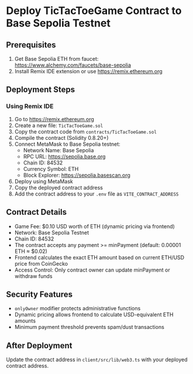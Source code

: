 # Deploy TicTacToeGame Contract to Base Sepolia Testnet

## Prerequisites
1. Get Base Sepolia ETH from faucet: https://www.alchemy.com/faucets/base-sepolia
2. Install Remix IDE extension or use https://remix.ethereum.org

## Deployment Steps

### Using Remix IDE
1. Go to https://remix.ethereum.org
2. Create a new file: `TicTacToeGame.sol`
3. Copy the contract code from `contracts/TicTacToeGame.sol`
4. Compile the contract (Solidity 0.8.20+)
5. Connect MetaMask to Base Sepolia testnet:
   - Network Name: Base Sepolia
   - RPC URL: https://sepolia.base.org
   - Chain ID: 84532
   - Currency Symbol: ETH
   - Block Explorer: https://sepolia.basescan.org
6. Deploy using MetaMask
7. Copy the deployed contract address
8. Add the contract address to your `.env` file as `VITE_CONTRACT_ADDRESS`

## Contract Details
- Game Fee: $0.10 USD worth of ETH (dynamic pricing via frontend)
- Network: Base Sepolia Testnet
- Chain ID: 84532
- The contract accepts any payment >= minPayment (default: 0.00001 ETH ≈ $0.02)
- Frontend calculates the exact ETH amount based on current ETH/USD price from CoinGecko
- Access Control: Only contract owner can update minPayment or withdraw funds

## Security Features
- `onlyOwner` modifier protects administrative functions
- Dynamic pricing allows frontend to calculate USD-equivalent ETH amounts
- Minimum payment threshold prevents spam/dust transactions

## After Deployment
Update the contract address in `client/src/lib/web3.ts` with your deployed contract address.
